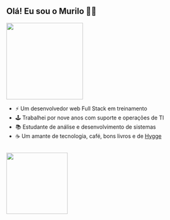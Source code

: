 ## Olá! Eu sou o Murilo 👋🤓
<img src="https://media.giphy.com/media/Qz5jpVnWEe2Ke09pn7/giphy-downsized-large.gif" width="200px" height="200px"><br>
- ⚡ Um desenvolvedor web Full Stack em treinamento
- 🕹️ Trabalhei por nove anos com suporte e operações de TI
- 📚 Estudante de análise e desenvolvimento de sistemas
- ☕ Um amante de tecnologia, café, bons livros e de <a href="https://www.bbc.com/portuguese/noticias/2015/10/151004_hygge_dinamarca_feliz_lab">Hygge</a>

## 

<div align="left">  
  <a href="https://github.com/mpinheiro-it">      
  <!-- <img height="160em" src="https://github-readme-stats.vercel.app/api?username=mpinheiro-it&show_icons=true&theme=gotham&include_all_commits=true&count_private=true"/> -->
  <img height="160em" src="https://github-readme-stats.vercel.app/api/top-langs/?username=mpinheiro-it&layout=compact&langs_count=7&theme=gotham&count_private=false""/> 
  <a>
</div>
   
<!--  
<div align="center">
  
</div>  
    


  




  
Have fun!<br>









-  Atualmente me aprofundando em Javascript
- ☕ Viciado em café 
- 📫 How to reach me: ...
- 😄 Pronouns: ...
- ⚡ Fun fact: ...
-->

